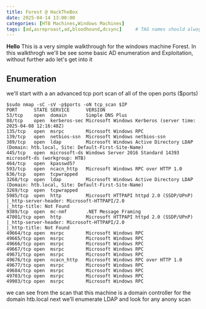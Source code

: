 ```yaml
---
title: Forest @ HackTheBox  
date: 2025-04-14 13:00:00 
categories: [HTB Machines,Windows Machines]
tags: [ad,asreproast,ad,bloodhound,dcsync]     # TAG names should always be lowercase
---
```

**Hello** This is a very simple walkthrough for the windows machine Forest. In this walkthrogh we'll be see some basic AD enumeration and Exploitation, without further ado let's get into it 
## Enumeration
we'll start with a an advanced tcp port scan of all of the open ports ($ports)
```shell
$sudo nmap -sC -sV -p$ports -oN tcp_scan $IP
PORT      STATE SERVICE      VERSION
53/tcp    open  domain       Simple DNS Plus
88/tcp    open  kerberos-sec Microsoft Windows Kerberos (server time: 2025-04-08 12:16:48Z)
135/tcp   open  msrpc        Microsoft Windows RPC
139/tcp   open  netbios-ssn  Microsoft Windows netbios-ssn
389/tcp   open  ldap         Microsoft Windows Active Directory LDAP (Domain: htb.local, Site: Default-First-Site-Name)
445/tcp   open  microsoft-ds Windows Server 2016 Standard 14393 microsoft-ds (workgroup: HTB)
464/tcp   open  kpasswd5?
593/tcp   open  ncacn_http   Microsoft Windows RPC over HTTP 1.0
636/tcp   open  tcpwrapped
3268/tcp  open  ldap         Microsoft Windows Active Directory LDAP (Domain: htb.local, Site: Default-First-Site-Name)
3269/tcp  open  tcpwrapped
5985/tcp  open  http         Microsoft HTTPAPI httpd 2.0 (SSDP/UPnP)
|_http-server-header: Microsoft-HTTPAPI/2.0
|_http-title: Not Found
9389/tcp  open  mc-nmf       .NET Message Framing
47001/tcp open  http         Microsoft HTTPAPI httpd 2.0 (SSDP/UPnP)
|_http-server-header: Microsoft-HTTPAPI/2.0
|_http-title: Not Found
49664/tcp open  msrpc        Microsoft Windows RPC
49665/tcp open  msrpc        Microsoft Windows RPC
49666/tcp open  msrpc        Microsoft Windows RPC
49667/tcp open  msrpc        Microsoft Windows RPC
49671/tcp open  msrpc        Microsoft Windows RPC
49676/tcp open  ncacn_http   Microsoft Windows RPC over HTTP 1.0
49677/tcp open  msrpc        Microsoft Windows RPC
49684/tcp open  msrpc        Microsoft Windows RPC
49703/tcp open  msrpc        Microsoft Windows RPC
49903/tcp open  msrpc        Microsoft Windows RPC
```
we can see from the scan that this machine is a domain controller for the domain htb.local next we’ll enumerate LDAP and look for any anony scan